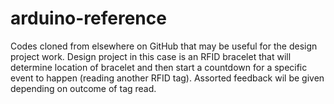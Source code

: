 # arduino-reference
Codes cloned from elsewhere on GitHub that may be useful for the design project work.
Design project in this case is an RFID bracelet that will determine location of bracelet and then start a countdown for a specific event to happen (reading another RFID tag). Assorted feedback wil be given depending on outcome of tag read. 
